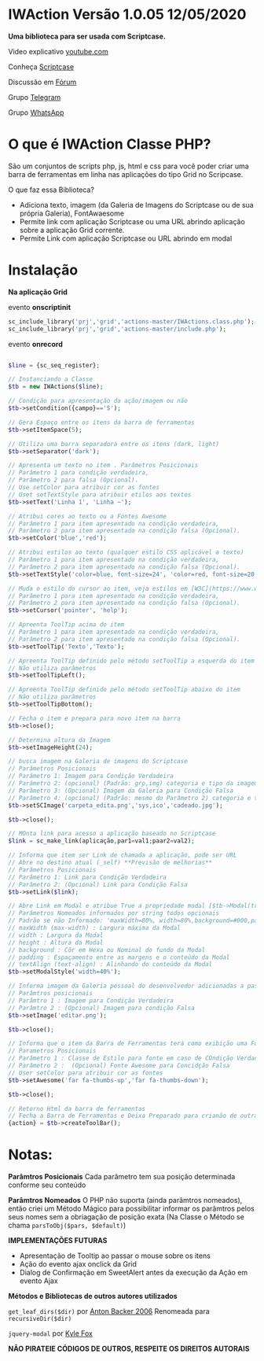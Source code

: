 # IWAction Versão 1.0.05  12/05/2020
**Uma biblioteca para ser usada com Scriptcase.**

Video explicativo [youtube.com](https://youtu.be/3aI-8MgtbYE)

Conheça [Scriptcase](https://scriptcase.com.br)

Discussão em [Fórum](https://forum.scriptcase.com.br/)

Grupo [Telegram](https://t.me/joinchat/F1fMxkV3oNu6JVFxfJ1Xqg)

Grupo [WhatsApp](https://chat.whatsapp.com/I3sg8dHFfQqKJYjVgtQkM8)


# O que é IWAction Classe PHP?

São um conjuntos de scripts php, js, html e css para você poder criar uma barra de ferramentas em linha nas aplicações do tipo Grid no Scripcase.

O que faz essa Biblioteca?

* Adiciona texto, imagem (da Galeria de Imagens do Scriptcase ou de sua própria Galeria),  FontAwaesome 
* Permite link com aplicação Scriptcase ou uma URL abrindo  aplicação sobre a aplicação Grid corrente.
* Permite Link com aplicação Scriptcase ou URL abrindo em modal



# Instalação


**Na aplicação Grid** 

evento **onscriptinit**

```php
sc_include_library('prj','grid','actions-master/IWActions.class.php');
sc_include_library('prj','grid','actions-master/include.php');
```

evento **onrecord**

```php

$line = {sc_seq_register};

// Instanciando a Classe
$tb = new IWActions($line);

// Condição para apresentação da ação/imagem ou não
$tb->setCondition({campo}=='S'); 

// Gera Espaço entre os itens da barra de ferramentas
$tb->setItemSpace(5); 

// Utiliza uma barra separadora entre os itens (dark, light)
$tb->setSeparator('dark'); 

// Apresenta um texto no item . Parâmetros Posicionais
// Parâmetro 1 para condição verdadeira, 
// Parâmetro 2 para falsa (Opcional).
// Use setColor para atribuir cor as fontes
// Uset setTextStyle para atribuir etilos aos textos
$tb->setText('Linha 1', 'Linha ~'); 

// Atribui cores ao texto ou a Fontes Awesome
// Parâmetro 1 para item apresentado na condição verdadeira, 
// Parâmetro 2 para item apresentado na condição falsa (Opcional).
$tb->setColor('blue','red');

// Atribui estilos ao texto (qualquer estilo CSS aplicável a texto)
// Parâmetro 1 para item apresentado na condição verdadeira, 
// Parâmetro 2 para item apresentado na condição falsa (Opcional).
$tb->setTextStyle('color=blue, font-size=24', 'color=red, font-size=20');

// Muda o estilo do cursor ao item, veja estilos em [W3C](https://www.w3schools.com/cssref/pr_class_cursor.asp)
// Parâmetro 1 para item apresentado na condição verdadeira, 
// Parâmetro 2 para item apresentado na condição falsa (Opcional).
$tb->setCursor('pointer', 'help');

// Apreenta ToolTip acima do item
// Parâmetro 1 para item apresentado na condição verdadeira, 
// Parâmetro 2 para item apresentado na condição falsa (Opcional).
$tb->setToolTip('Texto','Texto');

// Apreenta ToolTip definido pelo método setToolTip a esquerda do item 
// Não utiliza parâmetros
$tb->setToolTipLeft();

// Apreenta ToolTip definido pelo método setToolTip abaixo do item 
// Não utiliza parâmetros
$tb->setToolTipBottom();

// Fecha o item e prepara para novo item na barra
$tb->close(); 

// Determina altura da Imagem
$tb->setImageHeight(24); 

// busca imagem na Galeria de imagens do Scriptcase 
// Parâmetros Posicionais
// Parâmetro 1: Imagem para Condição Verdadeira
// Parâmetro 2: (opcional) (Padrão: grp,img) categoria e tipo da imagem na galeria de Imagens do Scriptcase
// Parâmetro 3: (Opcional) Imagem da Galeria para Condição Falsa 
// Parâmetro 4: (opcional) (Padrão: mesmo do Parâmetro 2) categoria e tipo da imagem na galeria de Imagens do Scriptcase
$tb->setSCImage('carpeta_edita.png','sys,ico','cadeado.jpg');

$tb->close();

// MOnta link para acesso a aplicação baseado no Scriptcase 
$link = sc_make_link(aplicação,par1=val1;paar2=val2);

// Informa que item ser Link de chamada a aplicação, pode ser URL
// Abre no destino atual (_self) **Previsão de melhorias**
// Parâmetros Posicionais
// Parâmetro 1: Link para Condição Verdadeira
// Parâmetro 2: (Opcional) Link para Condição Falsa
$tb->setLink($link);

// Abre Link em Modal e atribue True a propriedade modal [$tb->Modal(true);]
// Parâmetros Nomeados informados por string todos opcionais
// Padrão se não Informado: 'maxWidth=80%, width=80%,background=#000,padding=5px,textAlign=center,height=80%'
// maxWidth (max-width) : Largura máxima da Modal
// width : Largura da Modal
// height : Altura da Modal
// background : Côr em Hexa ou Nominal do fundo da Modal
// padding : Espaçamento entre as margens e o conteúdo da Modal
// textAlign (text-align) : Alinhando do conteúdo da Modal
$tb->setModalStyle('width=40%');

// Informa imagem da Galeria pessoal do desenvolvedor adicionadas a pasta img no raiza da biblioteca externa criada
// Parâmtros posicionais
// Parâmtro 1 : Imagem para Condição Verdadeira
// Parâmtro 2 : (Opcional) Imagem para condição Falsa
$tb->setImage('editar.png');

$tb->close();

// Informa que o item da Barra de Ferramentas terá como exibição uma Fonte Awesome
// Parametros Posicionais
// Parâmetro 1 : Classe de Estilo para fonte em caso de COndição Verdadeira
// Parâmetro 2 :  (Opcional) Fonte Awesome para Concidção Falsa
// User setColor para atribuir cor as fontes
$tb->setAwesome('far fa-thumbs-up','far fa-thumbs-down');

$tb->close();

// Retorno Html da barra de ferramentas
// Fecha a Barra de Ferramentas e Deixa Preparado para crianão de outra Barra.
{action} = $tb->createToolBar();
```

# Notas:

**Parâmtros Posicionais** Cada parâmetro tem sua posição determinada conforme seu conteúdo

**Parâmtros Nomeados** O PHP não suporta (ainda parâmtros nomeados), então criei um Método Mágico para possibilitar informar os parâmtros pelos seus nomes sem a obriagação de posição exata (Na Classe o Método se chama `parsToObj($pars, $default)`)


**IMPLEMENTAÇÕES FUTURAS**
* Apresentação de Tooltip ao passar o mouse sobre os itens
* Ação do evento ajax onclick da Grid
* Dialog de Confirmação em SweetAlert antes da execução da Ação em evento Ajax

**Métodos e Bibliotecas de outros autores utilizados**

`get_leaf_dirs($dir)` por [Anton Backer 2006](https://www.php.net/manual/pt_BR/function.dir.php#60374)
Renomeada para `recursiveDir($dir)`

`jquery-modal` por [Kyle Fox](https://github.com/kylefox/jquery-modal)

**NÃO PIRATEIE CÓDIGOS DE OUTROS, RESPEITE OS DIREITOS AUTORAIS**
